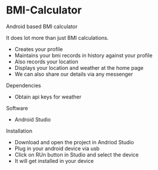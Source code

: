 # BMI-Calculator
Android based BMI calculator

It does lot more than just BMI calculations.
- Creates your profile
- Maintains your bmi records in history against your profile
- Also records your location 
- Displays your location and weather at the home page
- We can also share our details via any messenger

Dependencies
- Obtain api keys for weather

Software
- Android Studio

Installation
- Download and open the project in Andriod Studio
- Plug in your android device via usb 
- Click on RUn button in Studio and select the device
- It will get installed in your device
